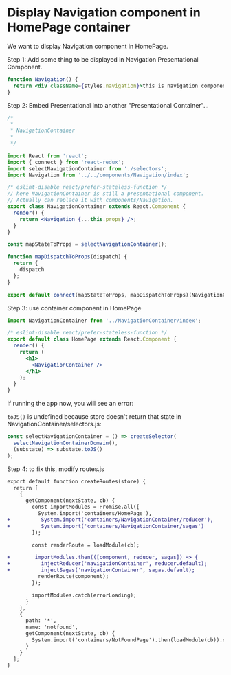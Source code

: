 # Display Navigation component in HomePage container

We want to display Navigation component in HomePage.

Step 1: Add some thing to be displayed in Navigation Presentational Component.

```jsx
function Navigation() {
  return <div className={styles.navigation}>this is navigation component</div>;
}
```

Step 2: Embed Presentational into another "Presentational Container"...

```jsx
/*
 *
 * NavigationContainer
 *
 */

import React from 'react';
import { connect } from 'react-redux';
import selectNavigationContainer from './selectors';
import Navigation from '../../components/Navigation/index';

/* eslint-disable react/prefer-stateless-function */
// here NavigationContainer is still a presentational component.
// Actually can replace it with components/Navigation.
export class NavigationContainer extends React.Component {
  render() {
    return <Navigation {...this.props} />;
  }
}

const mapStateToProps = selectNavigationContainer();

function mapDispatchToProps(dispatch) {
  return {
    dispatch
  };
}

export default connect(mapStateToProps, mapDispatchToProps)(NavigationContainer);  // return a true container
```

Step 3: use container component in HomePage

```jsx
import NavigationContainer from '../NavigationContainer/index';

/* eslint-disable react/prefer-stateless-function */
export default class HomePage extends React.Component {
  render() {
    return (
      <h1>
        <NavigationContainer />
      </h1>
    );
  }
}
```

If running the app now, you will see an error:

`toJS()` is undefined because store doesn't return that state in NavigationContainer/selectors.js:

```jsx
const selectNavigationContainer = () => createSelector(
  selectNavigationContainerDomain(),
  (substate) => substate.toJS()
);
```

Step 4: to fix this, modify routes.js

```diff
export default function createRoutes(store) {
  return [
    {
      getComponent(nextState, cb) {
        const importModules = Promise.all([
          System.import('containers/HomePage'),
+          System.import('containers/NavigationContainer/reducer'),
+          System.import('containers/NavigationContainer/sagas')
        ]);

        const renderRoute = loadModule(cb);

+        importModules.then(([component, reducer, sagas]) => {
+          injectReducer('navigationContainer', reducer.default);
+          injectSagas('navigationContainer', sagas.default);
          renderRoute(component);
        });

        importModules.catch(errorLoading);
      }
    },
    {
      path: '*',
      name: 'notfound',
      getComponent(nextState, cb) {
        System.import('containers/NotFoundPage').then(loadModule(cb)).catch(errorLoading);
      }
    }
  ];
}
```